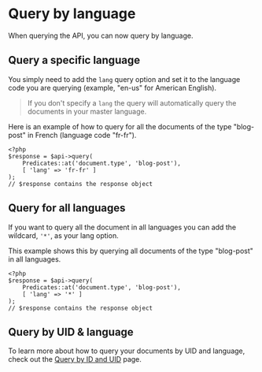 # Query by language

When querying the API, you can now query by language.

## Query a specific language

You simply need to add the `lang` query option and set it to the language code you are querying (example, "en-us" for American English).

> If you don't specify a `lang` the query will automatically query the documents in your master language.

Here is an example of how to query for all the documents of the type "blog-post" in French (language code "fr-fr").

```
<?php
$response = $api->query(
    Predicates::at('document.type', 'blog-post'),
    [ 'lang' => 'fr-fr' ]
);
// $response contains the response object
```

## Query for all languages

If you want to query all the document in all languages you can add the wildcard, `'*'`, as your lang option.

This example shows this by querying all documents of the type "blog-post" in all languages.

```
<?php
$response = $api->query(
    Predicates::at('document.type', 'blog-post'),
    [ 'lang' => '*' ]
);
// $response contains the response object
```

## Query by UID & language

To learn more about how to query your documents by UID and language, check out the [Query by ID and UID](../02-query-the-api/07-query-by-id-and-uid.md) page.
